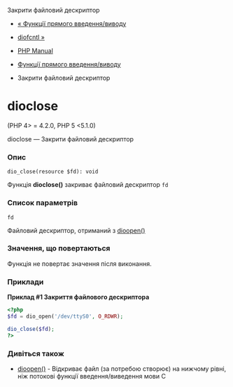 Закрити файловий дескриптор

-   [« Функції прямого введення/виводу](ref.dio.html)
    
-   [diofcntl »](function.dio-fcntl.html)
    
-   [PHP Manual](index.html)
    
-   [Функції прямого введення/виводу](ref.dio.html)
    
-   Закрити файловий дескриптор
    

# dioclose

(PHP 4> = 4.2.0, PHP 5 <5.1.0)

dioclose — Закрити файловий дескриптор

### Опис

```methodsynopsis
dio_close(resource $fd): void
```

Функція **dioclose()** закриває файловий дескриптор `fd`

### Список параметрів

`fd`

Файловий дескриптор, отриманий з [dioopen()](function.dio-open.html)

### Значення, що повертаються

Функція не повертає значення після виконання.

### Приклади

**Приклад #1 Закриття файлового дескриптора**

```php
<?php
$fd = dio_open('/dev/ttyS0', O_RDWR);

dio_close($fd);
?>
```

### Дивіться також

-   [dioopen()](function.dio-open.html) - Відкриває файл (за потребою створює) на нижчому рівні, ніж потокові функції введення/виведення мови C